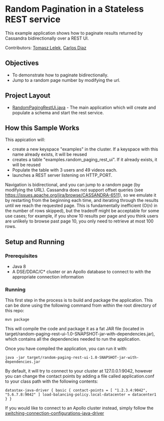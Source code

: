 # Random Pagination in a Stateless REST service
This example application shows how to paginate results returned by Cassandra bidirectionally over a REST UI.  


Contributors: [Tomasz Lelek](https://github.com/tomekl007), [Carlos Diaz](https://github.com/crdiaz324)

## Objectives
* To demonstrate how to paginate bidirectionally.  
* Jump to a random page number by modifying the url.
   

## Project Layout
* [RandomPagingRestUi.java](/src/main/java/com/datastax/examples/RandomPagingRestUi.java) - The main application which will create and populate a schema and start the rest service.


## How this Sample Works
This appication will:
 * create a new keyspace "examples" in the cluster. If a keyspace with this name already
 exists, it will be reused
 * creates a table "examples.random_paging_rest_ui". If it already exists, it will be reused
 * Populate the table with 3 users and 49 videos each.  
 * launches a REST server listening on HTTP_PORT.
 
Navigation is bidirectional, and you can jump to a random page (by modifying the URL).
Cassandra does not support offset queries (see
https://issues.apache.org/jira/browse/CASSANDRA-6511), so we emulate it by restarting from the
beginning each time, and iterating through the results until we reach the requested page. This is
fundamentally inefficient (O(n) in the number of rows skipped), but the tradeoff might be
acceptable for some use cases; for example, if you show 10 results per page and you think users
are unlikely to browse past page 10, you only need to retrieve at most 100 rows.

## Setup and Running

### Prerequisites
* Java 8
* A DSE/DDAC/C* cluster or an Apollo database to connect to with the appropriate connection information

### Running
This first step in the process is to build and package the application.  This can be done using the following command from within the root directory of this repo:

`mvn package`

This will compile the code and package it as a fat JAR file (located in target/random-paging-rest-ui-1.0-SNAPSHOT-jar-with-dependencies.jar), 
which contains all the dependencies needed to run the application.

Once you have compiled the application, you can run it with:

`java -jar target/random-paging-rest-ui-1.0-SNAPSHOT-jar-with-dependencies.jar`

By default, it will try to connect to your cluster at 127.0.0.1:9042, however you can change the contact points by adding a file called application.conf 
to your class path with the following contents:

`datastax-java-driver {
   basic {
     contact-points = [ "1.2.3.4:9042", "5.6.7.8:9042" ]
     load-balancing-policy.local-datacenter = datacenter1
   }
 }`

If you would like to connect to an Apollo cluster instead, simply follow the [switching-connection-configurations-java-driver](https://github.com/DataStax-Examples/switching-connection-configurations-java-driver-oss-v3)
